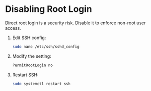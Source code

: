 # Disabling Root Login

Direct root login is a security risk. Disable it to enforce non-root user access.

1. Edit SSH config:

   ```bash
   sudo nano /etc/ssh/sshd_config
   ```
2. Modify the setting:

   ```bash
   PermitRootLogin no
   ```
3. Restart SSH:

   ```bash
   sudo systemctl restart ssh
   ```
